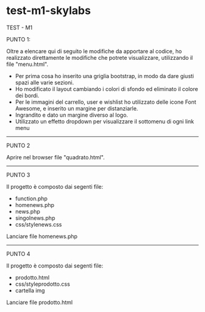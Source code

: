 # test-m1-skylabs
TEST - M1

PUNTO 1:

Oltre a elencare qui di seguito le modifiche da apportare al codice, ho realizzato direttamente le modifiche che potrete visualizzare, utilizzando il file "menu.html".
- Per prima cosa ho inserito una griglia bootstrap, in modo da dare giusti spazi alle varie sezioni.
- Ho modificato il layout cambiando i colori di sfondo ed eliminato il colore dei bordi.
- Per le immagini del carrello, user e wishlist ho utilizzato delle icone Font Awesome, e inserito un margine per distanziarle.
- Ingrandito e dato un margine diverso al logo.
- Utilizzato un effetto dropdown per visualizzare il sottomenu di ogni link menu

********************************************************************************************************************************************************************

PUNTO 2

Aprire nel browser file "quadrato.html".


****************************************************************************************************

PUNTO 3

Il progetto è composto dai segenti file:
 - function.php
 - homenews.php
 - news.php
 - singolnews.php
 - css/stylenews.css

Lanciare file homenews.php

****************************************************************************************************

PUNTO 4


Il progetto è composto dai segenti file:
 - prodotto.html
 - css/styleprodotto.css
 - cartella img

Lanciare file prodotto.html
